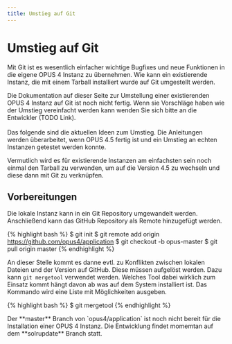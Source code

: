 ```yaml
---
title: Umstieg auf Git
---
```


# Umstieg auf Git

Mit Git ist es wesentlich einfacher wichtige Bugfixes und neue Funktionen in die eigene OPUS 4 Instanz zu übernehmen.
Wie kann ein existierende Instanz, die mit einem Tarball installiert wurde auf Git umgestellt werden.

<p class="note" >
Die Dokumentation auf dieser Seite zur Umstellung einer existierenden OPUS 4 Instanz auf Git ist noch nicht fertig.
Wenn sie Vorschläge haben wie der Umstieg vereinfacht werden kann wenden Sie sich bitte an die Entwickler (TODO Link).
<br /><br />
Das folgende sind die aktuellen Ideen zum Umstieg. Die Anleitungen werden überarbeitet, wenn OPUS 4.5 fertig ist und
ein Umstieg an echten Instanzen getestet werden konnte.
</p>

Vermutlich wird es für existierende Instanzen am einfachsten sein noch einmal den Tarball zu verwenden, um auf die
Version 4.5 zu wechseln und diese dann mit Git zu verknüpfen.

## Vorbereitungen

Die lokale Instanz kann in ein Git Repository umgewandelt werden. Anschließend kann das GitHub Repository als Remote
hinzugefügt werden.

{% highlight bash %}
$ git init
$ git remote add origin https://github.com/opus4/application
$ git checkout -b opus-master
$ git pull origin master
{% endhighlight %}

An dieser Stelle kommt es danne evtl. zu Konflikten zwischen lokalen Dateien und der Version auf GitHub. Diese müssen
aufgelöst werden. Dazu kann `git mergetool` verwendet werden. Welches Tool dabei wirklich zum Einsatz kommt hängt davon
ab was auf dem System installiert ist. Das Kommando wird eine Liste mit Möglichkeiten ausgeben.

{% highlight bash %}
$ git mergetool
{% endhighlight %}

<p class="warning" markdown="1">
Der **master** Branch von `opus4/application` ist noch nicht bereit für die Installation einer OPUS 4 Instanz. Die
Entwicklung findet momemtan auf dem **solrupdate** Branch statt.
</p>
